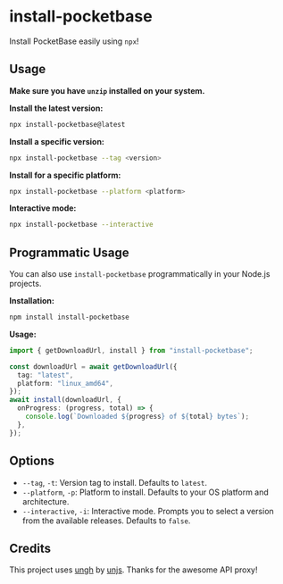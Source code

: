 # install-pocketbase

Install PocketBase easily using `npx`!

## Usage

**Make sure you have `unzip` installed on your system.**

**Install the latest version:**

```bash
npx install-pocketbase@latest
```

**Install a specific version:**

```bash
npx install-pocketbase --tag <version>
```

**Install for a specific platform:**

```bash
npx install-pocketbase --platform <platform>
```

**Interactive mode:**

```bash
npx install-pocketbase --interactive
```

## Programmatic Usage

You can also use `install-pocketbase` programmatically in your Node.js projects.

**Installation:**

```bash
npm install install-pocketbase
```

**Usage:**

```typescript
import { getDownloadUrl, install } from "install-pocketbase";

const downloadUrl = await getDownloadUrl({
  tag: "latest",
  platform: "linux_amd64",
});
await install(downloadUrl, {
  onProgress: (progress, total) => {
    console.log(`Downloaded ${progress} of ${total} bytes`);
  },
});
```

## Options

- `--tag`, `-t`: Version tag to install. Defaults to `latest`.
- `--platform`, `-p`: Platform to install. Defaults to your OS platform and architecture.
- `--interactive`, `-i`: Interactive mode. Prompts you to select a version from the available releases. Defaults to `false`.

## Credits

This project uses [ungh](https://unjs.io/packages/ungh) by [unjs](https://unjs.io/). Thanks for the awesome API proxy!
